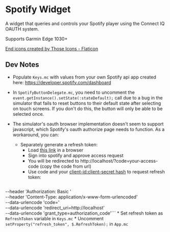 # Spotify Widget

A widget that queries and controls your Spotify player using the Connect IQ OAUTH system.

Supports Garmin Edge 1030+

<a href="https://www.flaticon.com/free-icons/end" title="end icons">End icons created by Those Icons - Flaticon</a>

## Dev Notes

  * Populate `Keys.mc` with values from your own Spotify api app created here: https://developer.spotify.com/dashboard

  * In `SpotifyButtonDelegate.mc`, you need to uncomment the `event.getInstance().setState(:stateDefault);` call due to a bug in the simulator that fails to reset buttons to their default state after selecting on touch screens. If you don't do this, the button will only be able to be selected once.

  * The simulator's oauth browser implementation doesn't seem to support javascript, which Spotify's oauth authorize page needs to function. As a workaround, you can: 
    * Separately generate a refresh token:
        * Load <a href="https://accounts.spotify.com/authorize?client_id=<your-spotify-client-id>&response_type=code&redirect_uri=http://localhost&scope=user-modify-playback-state,user-read-playback-state">this link</a> in a browser
        * Sign into spotify and approve access request
        * You will be redirected to http://localhost/?code=your-access-code (copy the code from url)
        * Use code and your <a href="https://developer.spotify.com/documentation/web-api/tutorials/code-flow">client-id:client-secret hash</a> to request refresh token: 
        ```curl --location 'https://accounts.spotify.com/api/token' \
--header 'Authorization: Basic <spotify-client-id-client-secret-hash>' \
--header 'Content-Type: application/x-www-form-urlencoded' \
--data-urlencode 'code=<code-copied-from-previous-step>' \
--data-urlencode 'redirect_uri=http://localhost' \
--data-urlencode 'grant_type=authorization_code'```
    * Set refresh token as `RefreshToken` variable in `Keys.mc`
    * Uncomment `setProperty("refresh_token", $.RefreshToken);` in `App.mc`
